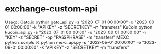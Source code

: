 # exchange-custom-api
Usage:
Gate.io
  python gate_api.py -s "2023-07-01 00:00:00" -e "2023-09-01 00:00:00" -k "APIKEY" -z "SECRETKEY" -m "transfers"
KuCoin
  python kucoin_api.py -s "2023-07-01 00:00:00" -e "2023-09-01 00:00:00" -k "KEY" -z "SECRET" -pp "PASSPHRASE" -m "transfers"
MEXC
  python_scripts % python mexc_api.py -s "2023-05-01 00:00:00" -e "2023-09-01 00:00:00" -k "APIKEY" -z "SECRETKEY" -m "transfers"
